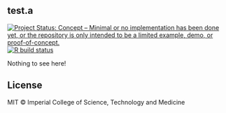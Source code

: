 ## test.a

<!-- badges: start -->
[![Project Status: Concept – Minimal or no implementation has been done yet, or the repository is only intended to be a limited example, demo, or proof-of-concept.](https://www.repostatus.org/badges/latest/concept.svg)](https://www.repostatus.org/#concept)
[![R build status](https://github.com/reside-ic/test.a/workflows/R-CMD-check/badge.svg)](https://github.com/reside-ic/test.a/actions)
<!-- badges: end -->

Nothing to see here!

## License

MIT © Imperial College of Science, Technology and Medicine
